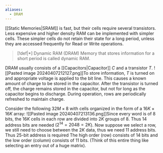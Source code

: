 ```yaml
---
aliases:
  - DRAM
---
```

[[Static Memories|SRAM]] is fast, but their cells require several transistors. Less expensive and higher density RAM can be implemented with simpler cells. These simpler cells do not retain their state for a long period, unless they are accessed frequently for Read or Write operations. 

>[!def|*] Dynamic RAM (DRAM)
>Memory that stores information for a short period is called dynamic RAM.

DRAM usually consists of a [[Capacitors|Capacitor]] $C$ and a transistor $T$. 
![[Pasted image 20240407212127.png]]To store information, $T$ is turned on and appropriate voltage is applied to the bit line. This causes a known amount of charge to be stored in the capacitor. After the transistor is turned off, the charge remains stored in the capacitor, but not for long as the capacitor begins to discharge. 
During operation, rows are periodically refreshed to maintain charge.

Consider the following $32M \times 8$ with cells organized in the form of a $16K \times 16K$ array:
![[Pasted image 20240407213136.png]]Since every word is of $8$ bits, the $16K$ cells in each row are divided into $2K$ groups of $8$. Thus $14$ address bits are needed ($2^{14} = 2048 = 2K$). Now suppose we select a row, we still need to choose between the $2K$ data, thus we need $11$ address bits. Thus $25$-bit address is required The high order (row) consists of $14$ bits and the low order (column) consists of $11$ bits. (Think of this entire thing like selecting an entry out of a huge matrix).